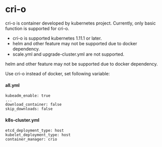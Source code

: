 cri-o
===============

cri-o is container developed by kubernetes project.
Currently, only basic function is supported for cri-o.

* cri-o is supported kubernetes 1.11.1 or later.
* helm and other feature may not be supported due to docker dependency.
* scale.yml and upgrade-cluster.yml are not supported.

helm and other feature may not be supported due to docker dependency.

Use cri-o instead of docker, set following variable:

#### all.yml

```
kubeadm_enable: true
...
download_container: false
skip_downloads: false
```

#### k8s-cluster.yml

```
etcd_deployment_type: host
kubelet_deployment_type: host
container_manager: crio
```

